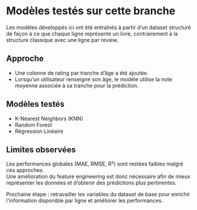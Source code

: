 # Modèles testés sur cette branche

Les modèles développés ici ont été entraînés à partir d’un dataset structuré de façon à ce que chaque ligne représente un livre, contrairement à la structure classique avec une ligne par review.

## Approche

- Une colonne de rating par tranche d’âge a été ajoutée.
- Lorsqu’un utilisateur renseigne son âge, le modèle utilise la note moyenne associée à sa tranche pour la prédiction.

## Modèles testés

- K-Nearest Neighbors (KNN)
- Random Forest
- Régression Linéaire

## Limites observées

Les performances globales (MAE, RMSE, R²) sont restées faibles malgré ces approches.  
Une amélioration du feature engineering est donc nécessaire afin de mieux représenter les données et d’obtenir des prédictions plus pertinentes.

Prochaine étape : retravailler les variables du dataset de base pour enrichir l'information disponible par ligne et améliorer les performances.

